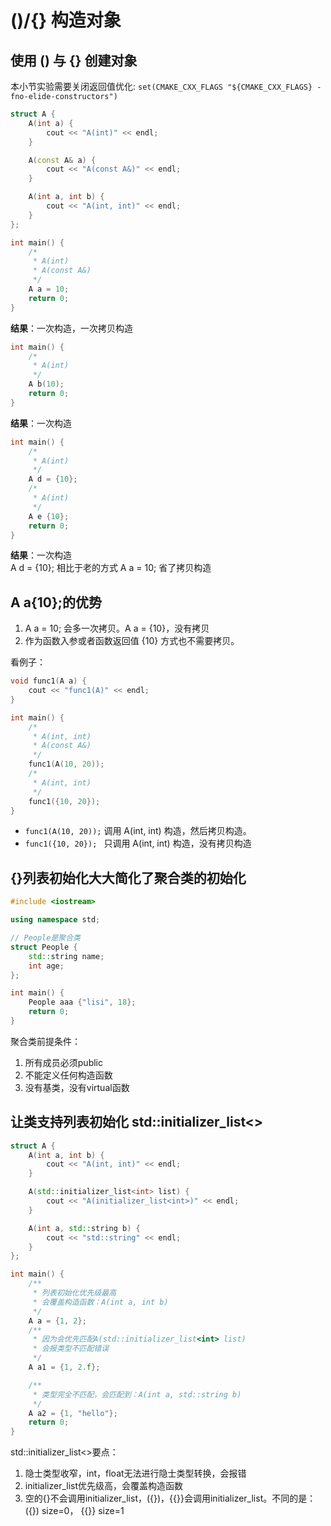 # ()/{} 构造对象

## 使用 () 与 {} 创建对象
本小节实验需要关闭返回值优化: `set(CMAKE_CXX_FLAGS "${CMAKE_CXX_FLAGS} -fno-elide-constructors")`

```C++
struct A {
    A(int a) {
        cout << "A(int)" << endl;
    }

    A(const A& a) {
        cout << "A(const A&)" << endl;
    }

    A(int a, int b) {
        cout << "A(int, int)" << endl;
    }
};

int main() {
    /*
     * A(int) 
     * A(const A&)
     */
    A a = 10;
    return 0;
}
```
**结果**：一次构造，一次拷贝构造
```C++
int main() {
    /*
     * A(int) 
     */
    A b(10);
    return 0;
}
```
**结果**：一次构造
```C++
int main() {
    /*
     * A(int) 
     */
    A d = {10};
    /*
     * A(int) 
     */
    A e {10};
    return 0;
}
```
**结果**：一次构造<br>
A d = {10}; 相比于老的方式 A a = 10; 省了拷贝构造<br>

## A a{10};的优势
1. A a = 10; 会多一次拷贝。A a = {10}，没有拷贝
2. 作为函数入参或者函数返回值 {10} 方式也不需要拷贝。

看例子：
```C++
void func1(A a) {
    cout << "func1(A)" << endl;
}

int main() {
    /*
     * A(int, int)
     * A(const A&)
     */
    func1(A(10, 20));
    /*
     * A(int, int)
     */
    func1({10, 20});
}
```
* `func1(A(10, 20));` 调用 A(int, int) 构造，然后拷贝构造。
* `func1({10, 20}); ` 只调用 A(int, int) 构造，没有拷贝构造

## {}列表初始化大大简化了聚合类的初始化
```C++
#include <iostream>

using namespace std;

// People是聚合类
struct People {
    std::string name;
    int age;
};

int main() {
    People aaa {"lisi", 18};
    return 0;
}
```
聚合类前提条件：
1. 所有成员必须public
2. 不能定义任何构造函数
3. 没有基类，没有virtual函数

## 让类支持列表初始化 std::initializer_list<>
```C++
struct A {
    A(int a, int b) {
        cout << "A(int, int)" << endl;
    }

    A(std::initializer_list<int> list) {
        cout << "A(initializer_list<int>)" << endl;
    }

    A(int a, std::string b) {
        cout << "std::string" << endl;
    }
};

int main() {
    /**
     * 列表初始化优先级最高
     * 会覆盖构造函数：A(int a, int b)
     */
    A a = {1, 2};
    /**
     * 因为会优先匹配A(std::initializer_list<int> list)
     * 会报类型不匹配错误
     */
    A a1 = {1, 2.f};

    /**
     * 类型完全不匹配，会匹配到：A(int a, std::string b)
     */
    A a2 = {1, "hello"};
    return 0;
}
```
std::initializer_list<>要点：
1. 隐士类型收窄，int，float无法进行隐士类型转换，会报错
2. initializer_list优先级高，会覆盖构造函数
3. 空的{}不会调用initializer_list，({})，{{}}会调用initializer_list。不同的是：({}) size=0， {{}} size=1
